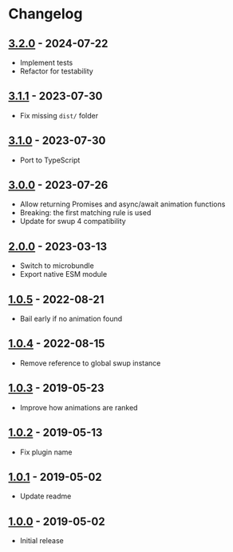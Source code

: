 # Changelog

## [3.2.0] - 2024-07-22

- Implement tests
- Refactor for testability

## [3.1.1] - 2023-07-30

- Fix missing `dist/` folder

## [3.1.0] - 2023-07-30

- Port to TypeScript

## [3.0.0] - 2023-07-26

- Allow returning Promises and async/await animation functions
- Breaking: the first matching rule is used
- Update for swup 4 compatibility

## [2.0.0] - 2023-03-13

- Switch to microbundle
- Export native ESM module

## [1.0.5] - 2022-08-21

- Bail early if no animation found

## [1.0.4] - 2022-08-15

- Remove reference to global swup instance

## [1.0.3] - 2019-05-23

- Improve how animations are ranked

## [1.0.2] - 2019-05-13

- Fix plugin name

## [1.0.1] - 2019-05-02

- Update readme

## [1.0.0] - 2019-05-02

- Initial release

[3.2.0]: https://github.com/swup/js-plugin/releases/tag/3.2.0
[3.1.1]: https://github.com/swup/js-plugin/releases/tag/3.1.1
[3.1.0]: https://github.com/swup/js-plugin/releases/tag/3.1.0
[3.0.0]: https://github.com/swup/js-plugin/releases/tag/3.0.0
[2.0.0]: https://github.com/swup/js-plugin/releases/tag/2.0.0
[1.0.5]: https://github.com/swup/js-plugin/releases/tag/1.0.5
[1.0.4]: https://github.com/swup/js-plugin/releases/tag/1.0.4
[1.0.3]: https://github.com/swup/js-plugin/releases/tag/1.0.3
[1.0.2]: https://github.com/swup/js-plugin/releases/tag/1.0.2
[1.0.1]: https://github.com/swup/js-plugin/releases/tag/1.0.1
[1.0.0]: https://github.com/swup/js-plugin/releases/tag/1.0.0
